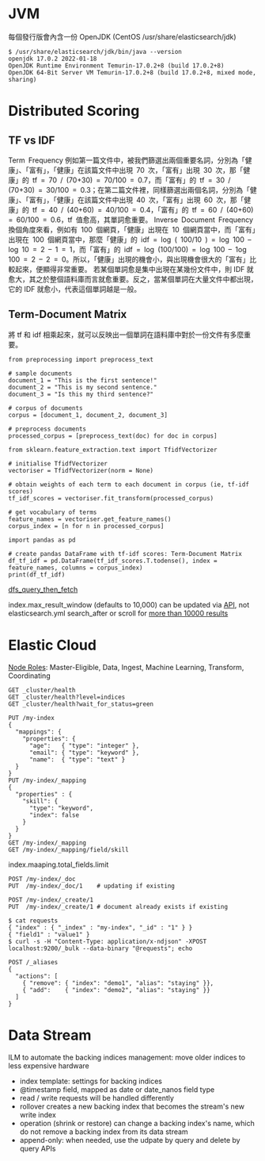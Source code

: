 # JVM

每個發行版會內含一份 OpenJDK (CentOS /usr/share/elasticsearch/jdk)
```
$ /usr/share/elasticsearch/jdk/bin/java --version
openjdk 17.0.2 2022-01-18
OpenJDK Runtime Environment Temurin-17.0.2+8 (build 17.0.2+8)
OpenJDK 64-Bit Server VM Temurin-17.0.2+8 (build 17.0.2+8, mixed mode, sharing)
```

# Distributed Scoring

## TF vs IDF
Term Frequency 例如第一篇文件中，被我們篩選出兩個重要名詞，分別為「健康」、「富有」，「健康」在該篇文件中出現 70 次，「富有」出現 30 次，那「健康」的 tf = 70 / (70+30) = 70/100 = 0.7，而「富有」的 tf = 30 / (70+30) = 30/100 = 0.3；在第二篇文件裡，同樣篩選出兩個名詞，分別為「健康」、「富有」，「健康」在該篇文件中出現 40 次，「富有」出現 60 次，那「健康」的 tf = 40 / (40+60) = 40/100 = 0.4，「富有」的 tf = 60 / (40+60) = 60/100 = 0.6，tf 值愈高，其單詞愈重要。
Inverse Document Frequency 換個角度來看，例如有 100 個網頁，「健康」出現在 10 個網頁當中，而「富有」出現在 100 個網頁當中，那麼「健康」的 idf = log ( 100/10 ) = log 100 – log 10 = 2 – 1 = 1，而「富有」的 idf = log (100/100) = log 100 – 1og 100 = 2 – 2 = 0。所以，「健康」出現的機會小，與出現機會很大的「富有」比較起來，便顯得非常重要。
若某個單詞愈是集中出現在某幾份文件中，則 IDF 就愈大，其之於整個語料庫而言就愈重要。反之，當某個單詞在大量文件中都出現，它的 IDF 就愈小，代表這個單詞越是一般。

## Term-Document Matrix
將 tf 和 idf 相乘起來，就可以反映出一個單詞在語料庫中對於一份文件有多麼重要。
```
from preprocessing import preprocess_text

# sample documents
document_1 = "This is the first sentence!"
document_2 = "This is my second sentence."
document_3 = "Is this my third sentence?"

# corpus of documents
corpus = [document_1, document_2, document_3]

# preprocess documents
processed_corpus = [preprocess_text(doc) for doc in corpus]
```
```
from sklearn.feature_extraction.text import TfidfVectorizer

# initialise TfidfVectorizer
vectoriser = TfidfVectorizer(norm = None)

# obtain weights of each term to each document in corpus (ie, tf-idf scores)
tf_idf_scores = vectoriser.fit_transform(processed_corpus)

# get vocabulary of terms
feature_names = vectoriser.get_feature_names()
corpus_index = [n for n in processed_corpus]

import pandas as pd

# create pandas DataFrame with tf-idf scores: Term-Document Matrix
df_tf_idf = pd.DataFrame(tf_idf_scores.T.todense(), index = feature_names, columns = corpus_index)
print(df_tf_idf)
```
[dfs_query_then_fetch](https://www.elastic.co/blog/understanding-query-then-fetch-vs-dfs-query-then-fetch)

index.max_result_window (defaults to 10,000) can be updated via [API](https://discuss.elastic.co/t/elasticsearch-does-not-take-index-max-result-window-in-elasticsearch-yml/143399), not elasticsearch.yml
search_after or scroll for [more than 10000 results](https://stackoverflow.com/questions/59503012/python-api-for-elastic-search-getting-10000-in-response-every-time)

# Elastic Cloud

[Node Roles](http://ithelp.ithome.com.tw/articles/10240909): Master-Eligible, Data, Ingest, Machine Learning, Transform, Coordinating

```
GET _cluster/health
GET _cluster/health?level=indices
GET _cluster/health?wait_for_status=green
```
```
PUT /my-index
{
  "mappings": {
    "properties": {
      "age":   { "type": "integer" },
      "email": { "type": "keyword" },
      "name":  { "type": "text" }
  }
}
PUT /my-index/_mapping
{
  "properties" : {
    "skill": {
      "type": "keyword",
      "index": false
    }
  }
}
GET /my-index/_mapping
GET /my-index/_mapping/field/skill
```
index.maaping.total_fields.limit
```
POST /my-index/_doc
PUT  /my-index/_doc/1    # updating if existing

POST /my-index/_create/1
PUT  /my-index/_create/1 # document already exists if existing
```
```
$ cat requests
{ "index" : { "_index" : "my-index", "_id" : "1" } }
{ "field1" : "value1" }
$ curl -s -H "Content-Type: application/x-ndjson" -XPOST localhost:9200/_bulk --data-binary "@requests"; echo
```
```
POST /_aliases
{
  "actions": [
    { "remove": { "index": "demo1", "alias": "staying" }},
    { "add":    { "index": "demo2", "alias": "staying" }}
  ]
}
```

# Data Stream

ILM to automate the backing indices management: move older indices to less expensive hardware
* index template: settings for backing indices
* @timestamp field, mapped as date or date_nanos field type
* read / write requests will be handled differently
* rollover creates a new backing index that becomes the stream's new write index
* operation (shrink or restore) can change a backing index's name, which do not remove a backing index from its data stream
* append-only: when needed, use the udpate by query and delete by query APIs
